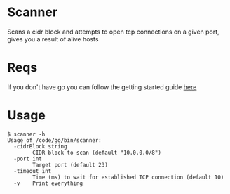 # Scanner
Scans a cidr block and attempts to open tcp connections on a given port, gives you a result of alive hosts

Reqs
==
If you don't have go you can follow the getting started guide [here](https://golang.org/doc/install)

Usage
==
```
$ scanner -h
Usage of /code/go/bin/scanner:
  -cidrBlock string
        CIDR block to scan (default "10.0.0.0/8")
  -port int
        Target port (default 23)
  -timeout int
        Time (ms) to wait for established TCP connection (default 10)
  -v    Print everything
  ```
